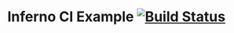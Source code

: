 # Inferno CI Example [![Build Status](https://travis-ci.org/arscan/bookish-broccoli.svg?branch=master)](https://travis-ci.org/arscan/bookish-broccoli)

